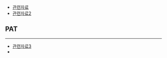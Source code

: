 - [관련자료](https://aws-hyoh.tistory.com/145)
- [관련자료2](https://blog.naver.com/dltlahs007/100039238060)

## PAT
---
- [관련자료3](https://hyolo.tistory.com/47)
- 